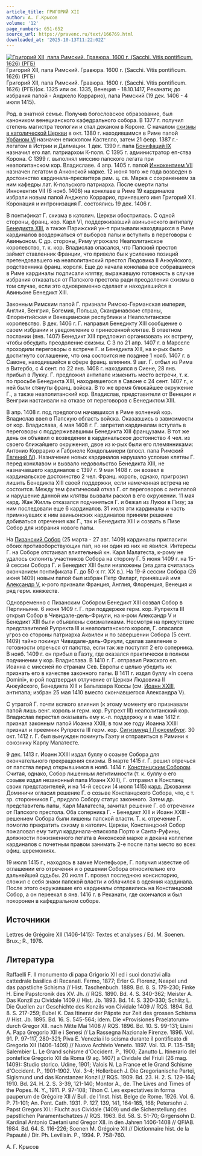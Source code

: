 ```yaml
---
article_title: ГРИГОРИЙ XII
author: А. Г.Крысов
volume: '12'
page_numbers: 651-652
source_url: https://pravenc.ru/text/166769.html
downloaded_at: '2025-10-13T11:22:02Z'
---
```


[![Григорий XII, папа Римский. Гравюра. 1600 г. (Sacchi. Vitis pontificum. 1626) (РГБ)](https://pravenc.ru/data/863/472/1234/i200.jpg "Кликните для увеличения картинки")](https://pravenc.ru/data/863/472/1234/i400.jpg)Григорий XII, папа Римский. Гравюра. 1600 г. (Sacchi. Vitis pontificum. 1626) (РГБ)  
Григорий XII, папа Римский. Гравюра. 1600 г. (Sacchi. Vitis pontificum. 1626) (РГБ)(ок. 1325 или ок. 1335, Венеция - 18.10.1417, Реканати; до избрания папой - Анджело Коррарио), папа Римский (19 дек. 1406 - 4 июля 1415).

Род. в знатной семье. Получив богословское образование, был каноником венецианского кафедрального собора. В 1377 г. получил степень магистра теологии и стал деканом в Короне. С началом [схизмы в католической Церкви](<https://pravenc.ru/text/схизма в католической Церкви.html>) в окт. 1380 г. находившимся в Риме папой [Урбаном VI](<https://pravenc.ru/text/Урбаном VI.html>) назначен епископом Кастелло, затем 21 февр. 1387 г.- легатом в Истрии и Далмации. 1 дек. 1390 г. папа [Бонифаций IX](<https://pravenc.ru/text/Бонифаций IX.html>) назначил его лат. патриархом К-поля. С 1395 г. администратор еп-ства Корона. С 1399 г. выполнял миссию папского легата при неаполитанском кор. Владиславе. 4 апр. 1405 г. папой [Иннокентием VII](<https://pravenc.ru/text/Иннокентием VII.html>) назначен легатом в Анконской марке. 12 июня того же года возведен в достоинство кардинала-пресвитера рим. ц. св. Марка с сохранением за ним кафедры лат. К-польского патриарха. После смерти папы Иннокентия VII (6 нояб. 1406) на конклаве в Риме 19 кардиналов избрали новым папой Анджело Коррарио, принявшего имя Григорий XII. Коронация и интронизация Г. состоялись 19 дек. 1406 г.

В понтификат Г. схизма в католич. Церкви обострилась. С одной стороны, франц. кор. Карл VI, поддерживавший авиньонского антипапу [Бенедикта XIII](<https://pravenc.ru/text/Бенедикт XIII.html>), а также Парижский ун-т призывали находящихся в Риме кардиналов воздержаться от выборов папы и вступить в переговоры с Авиньоном. С др. стороны, Риму угрожало Неаполитанское королевство, т. к. кор. Владислав опасался, что Папский престол займет ставленник Франции, что привело бы к усилению позиций претендовавшего на неаполитанский престол Людовика II Анжуйского, родственника франц. короля. Еще до начала конклава все собравшиеся в Риме кардиналы подписали клятву, выражавшую готовность в случае избрания отказаться от Папского престола ради преодоления схизмы в том случае, если это одновременно сделает и находившийся в Авиньоне Бенедикт XIII.

Законным Римским папой Г. признали Римско-Германская империя, Англия, Венгрия, Богемия, Польша, Скандинавские страны, Флорентийская и Венецианская республики и Неаполитанское королевство. В дек. 1406 г. Г. направил Бенедикту XIII сообщение о своем избрании и уведомление о принесенной клятве. В ответном послании (янв. 1407) Бенедикт XIII предложил организовать их встречу, чтобы обсудить преодоление схизмы. С 3 по 21 апр. 1407 г. в Марселе проходили переговоры о встрече Г. и Бенедикта XIII, на к-рых было достигнуто соглашение, что она состоится не позднее 1 нояб. 1407 г. в Савоне, находившейся в сфере франц. влияния. 9 авг. Г. отбыл из Рима в Витербо, с 4 сент. по 22 янв. 1408 г. находился в Сиене, 28 янв. прибыл в Лукку. Г. предложил антипапе изменить место встречи, т. к. по просьбе Бенедикта XIII, находившегося в Савоне с 24 сент. 1407 г., к ней были стянуты франц. войска. В то же время ближайшее окружение Г., а также неаполитанский кор. Владислав, представители от Венеции и Венгрии настаивали на отказе от переговоров с Бенедиктом XIII.

В апр. 1408 г. под предлогом начавшихся в Риме волнений кор. Владислав ввел в Папскую область войска. Оказавшись в зависимости от кор. Владислава, 4 мая 1408 г. Г. запретил кардиналам вступать в переговоры с поддерживавшими Бенедикта XIII французами. В тот же день он объявил о возведении в кардинальское достоинство 4 чел. из своего ближайшего окружения, двое из к-рых были его племянниками: Антонио Коррарио и Габриеле Кондольмиери (впосл. папа Римский [Евгений IV](<https://pravenc.ru/text/Евгений IV.html>)). Назначение новых кардиналов нарушало условие клятвы Г. перед конклавом и вызвало недовольство Бенедикта XIII, не назначавшего кардиналов с 1397 г. 9 мая 1408 г. он возвел в кардинальское достоинство 2 чел. Франц. король, однако, пригрозил лишить Бенедикта XIII своей поддержки, если намеченная встреча не состоится. Между тем фактический отказ Г. от переговоров с антипапой и нарушение данной им клятвы вызвали раскол в его окружении. 11 мая кард. Жан Жилль отказался подчиняться Г. и бежал из Лукки в Пизу; за ним последовали еще 6 кардиналов. 31 июля эти кардиналы и часть примкнувших к ним авиньонских кардиналов приняли решение добиваться отречения как Г., так и Бенедикта XIII и созвать в Пизе Собор для избрания нового папы.

На [Пизанский Собор](<https://pravenc.ru/text/Пизанский Собор.html>) (25 марта - 27 авг. 1409) кардиналы пригласили обоих противоборствующих пап, но ни один из них не явился. Интересы Г. на Соборе отстаивал влиятельный кн. Карл Малатеста, к-рому не удалось склонить участников Собора на сторону Г. 5 июня 1409 г. на 15-й сессии Собора Г. и Бенедикт XIII были низложены (эта дата считалась окончанием понтификата Г. до 50-х гг. XX в.). На 19-й сессии Собора (26 июня 1409) новым папой был избран Петр Филарг, принявший имя [Александр V](<https://pravenc.ru/text/Александр V.html>), к-рого признали Франция, Англия, Флоренция, Венеция и ряд герм. княжеств.

Одновременно с Пизанским Собором Бенедикт XIII созвал Собор в Перпиньяне. 6 июня 1409 г. Г. при поддержке герм. кор. Рупрехта III открыл Собор в Чивидале-дель-Фриули, на к-ром Александр V и Бенедикт XIII были объявлены схизматиками. Несмотря на присутствие представителей Рупрехта III и неаполитанского короля, Г. опасался угроз со стороны патриарха Аквилеи и по завершении Собора (5 сент. 1409) тайно покинул Чивидале-дель-Фриули, сделав заявление о готовности отречься от папства, если так же поступят 2 его соперника. В нояб. 1409 г. он прибыл в Гаэту, где оказался практически в полном подчинении у кор. Владислава. В 1410 г. Г. отправил Рижского еп. Иоанна с миссией по странам Сев. Европы с целью убедить их признать его в качестве законного папы. В 1411 г. издал буллу «In coena Domini», к-рой подтвердил отлучение от Церкви Людовика II Анжуйского, Бенедикта XIII и Бальтазара Коссы (см. [Иоанн XXIII](<https://pravenc.ru/text/Иоанн XXIII.html>), антипапа; избран 25 мая 1410 вместо скончавшегося Александра V).

С утратой Г. почти всякого влияния (к этому моменту его признавали папой лишь венг. король и герм. кор. Рупрехт III) неаполитанский кор. Владислав перестал оказывать ему к.-л. поддержку и в мае 1412 г. признал законным папой Иоанна XXIII; в том же году Иоанна XXIII признал и преемник Рупрехта III герм. кор. [Сигизмунд I Люксембург](<https://pravenc.ru/text/Сигизмунд I Люксембург.html>). 30 окт. 1412 г. Г. был вынужден покинуть Гаэту и отправиться в Римини к союзнику Карлу Малатесте.

9 дек. 1413 г. Иоанн XXIII издал буллу о созыве Собора для окончательного прекращения схизмы. В марте 1415 г. Г. решил отречься от папства перед открывшимся в нояб. 1414 г. [Констанцским Собором](<https://pravenc.ru/text/Констанцский Собор.html>). Считая, однако, Собор лишенным легитимности (т. к. буллу о его созыве издал незаконный папа Иоанн ХXIII), Г. отправил в Констанц своих представителей, и на 14-й сессии (4 июля 1415) кард. Джованни Доминичи огласил решение Г. о созыве Констанцского Собора, что, с т. зр. сторонников Г., придало Собору статус законного. Затем др. представитель папы, Карл Малатеста, зачитал решение Г. об отречении от Папского престола. Оба соперника Г. - Бенедикт XIII и Иоанн XXIII - решением Собора были лишены папской власти. Т. к. отречение Г. помогло прекратить схизму в католич. Церкви, Констанцский Собор пожаловал ему титул кардинала-епископа Порто и Санта-Руфины, должности пожизненного легата в Анконской марке и декана коллегии кардиналов с почетным правом занимать 2-е после папы место во всех офиц. церемониях.

19 июля 1415 г., находясь в замке Монтефьоре, Г. получил известие об оглашении его отречения и о решении Собора относительно его дальнейшей судьбы. 20 июля Г. провел последнюю консисторию, сложил с себя знаки папской власти и облачился в одеяния кардинала. После этого окружавшие его кардиналы отправились на Констанцский Собор, а он переехал в янв. 1416 г. в Реканати, где скончался и был похоронен в кафедральном соборе.

## Источники

Lettres de Grégoire XII (1406-1415): Textes et analyses / Ed. M. Soenen. Brux.; R., 1976.

## Литература

Raffaelli F. Il monumento di papa Grigorio XII ed i suoi donativi alla cattedrale basilica di Recanati. Fermo, 1877; Erler G. Florenz, Neapel und das papstliche Schisma // Hist. Taschenbuch. 1889. Bd. 8. S. 179-230; Finke H. Eine Papstcronik des XV. Jh. // RQS. 1890. Bd. 4. S. 340-362; Meister A. Das Konzil zu Cividale 1409 // Hist. Jb. 1893. Bd. 14. S. 320-330; Schlitz L. Die Quellen zur Geschichte des Konzils von Cividale 1409 // RQS. 1894. Bd. 8. S. 217-259; Eubel K. Das Itinerar der Päpste zur Zeit des grossen Schisma // Hist. Jb. 1895. Bd. 16. S. 545-564; idem. Die «Provisiones Praelatorum» durch Gregor XII. nach Mitte Mai 1408 // RQS. 1896. Bd. 10. S. 99-131; Lisini A. Papa Gregorio XII e i Senesi // La Rassegna Nazionale Firenze. 1896. Vol. 91. P. 97-117, 280-321; Piva E. Venezia i lo scisma durante il pontificato di Gregorio XII (1406-1409) // Nuovo Archivio Veneto. 1897. Vol. 13. P. 135-158; Salembier L. Le Grand schisme d'Occident. P., 1900; Zanutto L. Itinerario del pontefice Gregorio XII da Roma (9 ag. 1407) a Cividale del Friuli (26 mag. 1409): Studio storico. Udine, 1901; Valois N. La France et le Grand Schisme d'Occident. P., 1901-1902. Vol. 3-4; Hollerbach J. Die Gregorianische Partei, Sigismund und das Konstanzer Konzil // RQS. 1909. Bd. 23. H. 2. S. 129-164; 1910. Bd. 24. H. 2. S. 3-39, 121-140; Montor A., de. The Lives and Times of the Popes. N. Y., 1911. P. 97-108; Tihon C. Les expectatives in forma pauperum de Grégoire XII // Bull. de l'Inst. hist. Belge de Rome. 1926. Vol. 6. P. 71-101; An. Pont. Cath. 1931. P. 127, 139, 141, 164-165, 168; Petersohn J. Papst Gregors XII.: Flucht aus Cividale (1409) und die Sicherstellung des papstlichen Paramentschatzes // RQS. 1963. Bd. 58. S. 51-70; Girgensohn D. Kardinal Antonio Caetani und Gregor XII. in den Jahren 1406-1408 // QFIAB. 1984. Bd. 64. S. 116-226; Soenen M. Grégoire XII // Dictionnaire hist. de la Papauté / Dir. Ph. Levillain. P., 1994. P. 758-760.

А. Г.  Крысов
